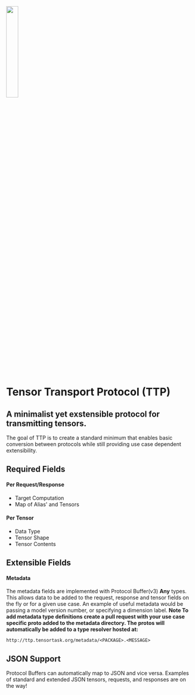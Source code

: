 <img src="https://storage.googleapis.com/ttp-static/ttp_transparent.png" width="25%">

# Tensor Transport Protocol (TTP)
## A minimalist yet exstensible protocol for transmitting tensors.

The goal of TTP is to create a standard minimum that enables basic conversion between protocols while still providing use case dependent extensibility.

## Required Fields
#### Per Request/Response
* Target Computation
* Map of Alias' and Tensors 

#### Per Tensor
* Data Type
* Tensor Shape
* Tensor Contents

## Extensible Fields
#### Metadata
The metadata fields are implemented with Protocol Buffer(v3) **Any** types. This allows data to be added to the request, response and tensor fields on the fly or for a given use case. An example of useful metadata would be passing a model version number, or specifying a dimension label. **Note To add metadata type definitions create a pull request with your use case specific proto added to the metadata directory. The protos will automatically be added to a type resolver hosted at:**

```
http://ttp.tensortask.org/metadata/<PACKAGE>.<MESSAGE>
```

## JSON Support
Protocol Buffers can automatically map to JSON and vice versa. Examples of standard and extended JSON tensors, requests, and responses are on the way!
